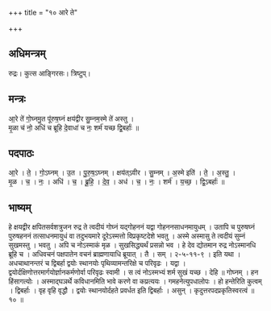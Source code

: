 +++
title = "१० आरे ते"

+++
## अधिमन्त्रम्
रुद्रः। कुत्स आङ्गिरसः। त्रिष्टुप्।

## मन्त्रः
आ॒रे ते॑ गो॒घ्नमु॒त पू॑रुष॒घ्नं क्षय॑द्वीर सु॒म्नम॒स्मे ते॑ अस्तु ।  
मृ॒ळा च॑ नो॒ अधि॑ च ब्रूहि दे॒वाधा॑ च नः॒ शर्म॑ यच्छ द्वि॒बर्हाः॑ ॥

## पदपाठः
आ॒रे । ते॒ । गो॒ऽघ्नम् । उ॒त । पु॒रु॒ष॒ऽघ्नम् । क्षय॑त्ऽवीर । सु॒म्नम् । अ॒स्मे इति॑ । ते॒ । अ॒स्तु॒ ।  
मृ॒ळ । च॒ । नः॒ । अधि॑ । च॒ । ब्रू॒हि॒ । दे॒व॒ । अध॑ । च॒ । नः॒ । शर्म॑ । य॒च्छ॒ । द्वि॒ऽबर्हाः॑ ॥

## भाष्यम्
हे क्षयद्वीर क्षपितसर्वशत्रुजन रुद्र ते त्वदीयं गोघ्नं यद्गोहननं यद्वा गोहननसाधनमायुधम् । उतापि च पुरुषघ्नं पुरुषहननं तत्साधनमायुधं वा तदुभयमारे दूरेऽस्मत्तो विप्रकृष्टदेशे भवतु । अस्मे अस्मासु ते त्वदीयं सुम्नं सुखमस्तु । भवतु । अपि च नोऽस्माकं मृळ । सुखसिद्ध्यर्थं प्रसन्नो भव । हे देव द्योतमान रुद्र नोऽस्मानधि ब्रूहि च । अधिवचनं पक्षपातेन वचनं ब्राह्मणायाधि ब्रूयात् । तै । सम् । २-५-११-९ । इति यथा । अधचाथानन्तरं च द्विबर्हा द्वयोः स्थानयोः पृथिव्यामन्तरिक्षे च परिवृढः । यद्वा । द्वयोर्दक्षिणोत्तरमार्गयोर्ज्ञानकर्मणोर्वा परिवृढः स्वामी । स त्वं नोऽस्मभ्यं शर्म सुखं यच्छ । देहि ॥ गोघ्नम् । हन हिंसागत्योः । अस्माद्घञर्थे कविधानमिति भावे करणे वा कप्रत्ययः । गमहनेत्युपधालोपः । हो हन्तेरिति कुत्वम् । द्विबर्हाः । वृह वृहि वृद्धौ । द्वयोः स्थानयोर्दहते प्रवर्धत इति द्विबर्हाः । असुन् । कृदुत्तरपदप्रकृतिस्वरत्वं ॥ १० ॥